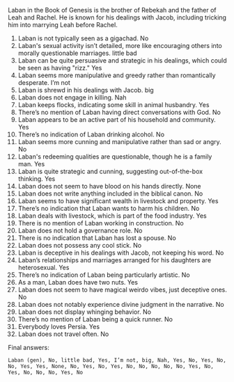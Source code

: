 Laban in the Book of Genesis is the brother of Rebekah and the father of Leah and Rachel. He is known for his dealings with Jacob, including tricking him into marrying Leah before Rachel.

1. Laban is not typically seen as a gigachad. No
2. Laban's sexual activity isn’t detailed, more like encouraging others into morally questionable marriages. little bad
3. Laban can be quite persuasive and strategic in his dealings, which could be seen as having "rizz." Yes
4. Laban seems more manipulative and greedy rather than romantically desperate. I’m not
5. Laban is shrewd in his dealings with Jacob. big
6. Laban does not engage in killing. Nah
7. Laban keeps flocks, indicating some skill in animal husbandry. Yes
8. There’s no mention of Laban having direct conversations with God. No
9. Laban appears to be an active part of his household and community. Yes
10. There’s no indication of Laban drinking alcohol. No
11. Laban seems more cunning and manipulative rather than sad or angry. No
12. Laban's redeeming qualities are questionable, though he is a family man. Yes
13. Laban is quite strategic and cunning, suggesting out-of-the-box thinking. Yes
14. Laban does not seem to have blood on his hands directly. None
15. Laban does not write anything included in the biblical canon. No
16. Laban seems to have significant wealth in livestock and property. Yes
17. There’s no indication that Laban wants to harm his children. No
18. Laban deals with livestock, which is part of the food industry. Yes
19. There is no mention of Laban working in construction. No
20. Laban does not hold a governance role. No
21. There is no indication that Laban has lost a spouse. No
22. Laban does not possess any cool stick. No
23. Laban is deceptive in his dealings with Jacob, not keeping his word. No
24. Laban’s relationships and marriages arranged for his daughters are heterosexual. Yes
25. There’s no indication of Laban being particularly artistic. No
26. As a man, Laban does have two nuts. Yes
27. Laban does not seem to have magical weirdo vibes, just deceptive ones. No
28. Laban does not notably experience divine judgment in the narrative. No
29. Laban does not display whinging behavior. No
30. There’s no mention of Laban being a quick runner. No
31. Everybody loves Persia. Yes
32. Laban does not travel often. No

Final answers:

```Laban (gen), No, little bad, Yes, I’m not, big, Nah, Yes, No, Yes, No, No, Yes, Yes, None, No, Yes, No, Yes, No, No, No, No, No, Yes, No, Yes, No, No, No, Yes, No```